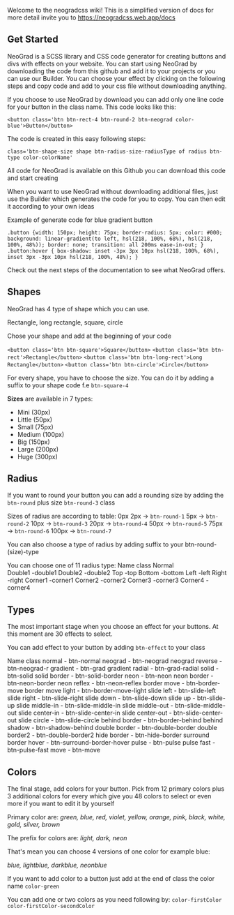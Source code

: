 Welcome to the neogradcss wiki!
This is a simplified version of docs for more detail invite you to https://neogradcss.web.app/docs

## Get Started

NeoGrad is a SCSS library and CSS code generator for creating buttons and divs with effects on your website. You can start using NeoGrad by downloading the code from this github and add it to your projects or you can use our Builder. You can choose your effect by clicking on the following steps and copy code and add to your css file without downloading anything.

If you choose to use NeoGrad by download you can add only one line code for your button in the class name. This code looks like this:

`<button class='btn btn-rect-4 btn-round-2 btn-neograd color-blue'>Button</button>`

The code is created in this easy following steps:

`class='btn-shape-size shape btn-radius-size-radiusType of radius btn-type color-colorName'`

All code for NeoGrad is available on this Github you can download this code and start creating

When you want to use NeoGrad without downloading additional files, just use the Builder which generates the code for you to copy. You can then edit it according to your own ideas

Example of generate code for blue gradient button

`.button {width: 150px; height: 75px; border-radius: 5px; color: #000; background: linear-gradient(to left, hsl(218, 100%, 68%), hsl(218, 100%, 48%)); border: none; transition: all 200ms ease-in-out; } .button:hover { box-shadow: inset -3px 3px 10px hsl(218, 100%, 68%), inset 3px -3px 10px hsl(218, 100%, 48%); }`

Check out the next steps of the documentation to see what NeoGrad offers.

## Shapes

NeoGrad has 4 type of shape which you can use.

Rectangle, long rectangle, square, circle

Chose your shape and add at the beginning of your code

`<button class='btn btn-square'>Square</button>`
`<button class='btn btn-rect'>Rectangle</button>`
`<button class='btn btn-long-rect'>Long Rectangle</button>`
`<button class='btn btn-circle'>Circle</button>`

For every shape, you have to choose the size. You can do it by adding a suffix to your shape code f.e `btn-square-4`

**Sizes** are available in 7 types:
- Mini (30px)
- Little (50px)
- Small (75px)
- Medium (100px)
- Big (150px)
- Large (200px)
- Huge (300px)

## Radius

If you want to round your button you can add a rounding size by adding the `btn-round` plus size `btn-round-3` class

Sizes of radius are according to table:
0px
2px -> `btn-round-1`
5px -> `btn-round-2`
10px -> `btn-round-3`
20px -> `btn-round-4`
50px -> `btn-round-5`
75px -> `btn-round-6`
100px -> `btn-round-7`

You can also choose a type of radius by adding suffix to your btn-round-(size)-type

You can choose one of 11 radius type:
Name	class
Normal	
Double1	-double1
Double2	-double2
Top	-top
Bottom	-bottom
Left	-left
Right	-right
Corner1	-corner1
Corner2	-corner2
Corner3	-corner3
Corner4	-corner4

## Types

The most important stage when you choose an effect for your buttons. At this moment are 30 effects to select.

You can add effect to your button by adding `btn-effect` to your class

Name	class
normal	- btn-normal
neograd	- btn-neograd
neograd reverse -	btn-neograd-r
gradient -	btn-grad
gradient radial -	btn-grad-radial
solid -	btn-solid
solid border -	btn-solid-border
neon -	btn-neon
neon border -	btn-neon-border
neon reflex -	btn-neon-reflex
border move -	btn-border-move
border move light -	btn-border-move-light
slide left -	btn-slide-left
slide right -	btn-slide-right
slide down -	btn-slide-down
slide up -	btn-slide-up
slide middle-in -	btn-slide-middle-in
slide middle-out -	btn-slide-middle-out
slide center-in -	btn-slide-center-in
slide center-out -	btn-slide-center-out
slide circle -	btn-slide-circle
behind border -	btn-border-behind
behind shadow -	btn-shadow-behind
double border -	btn-double-border
double border2 -	btn-double-border2
hide border -	btn-hide-border
surround border hover -	btn-surround-border-hover
pulse -	btn-pulse
pulse fast -	btn-pulse-fast
move -	btn-move

## Colors

The final stage, add colors for your button. Pick from 12 primary colors plus 3 additional colors for every which give you 48 colors to select or even more if you want to edit it by yourself

Primary color are: _green, blue, red, violet, yellow, orange, pink, black, white, gold, silver, brown_

The prefix for colors are: _light, dark, neon_

That's mean you can choose 4 versions of one color for example blue:

_blue, lightblue, darkblue, neonblue_

If you want to add color to a button just add at the end of class the color name `color-green`

You can add one or two colors as you need following by:
`color-firstColor`
`color-firstColor-secondColor`
